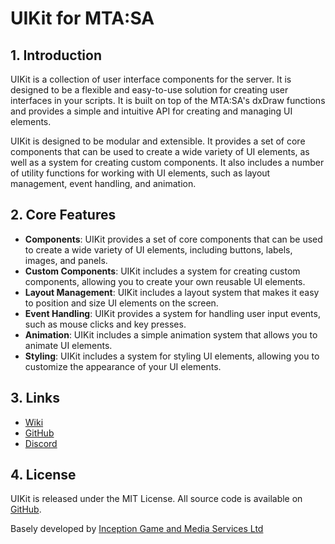 # UIKit for MTA:SA

## 1. Introduction ##

UIKit is a collection of user interface components for the server. It is designed to be a flexible and easy-to-use
solution for creating user interfaces in your scripts. It is built on top of the MTA:SA's dxDraw functions and provides
a simple and intuitive API for creating and managing UI elements.

UIKit is designed to be modular and extensible. It provides a set of core components that can be used to create a wide
variety of UI elements, as well as a system for creating custom components. It also includes a number of utility
functions
for working with UI elements, such as layout management, event handling, and animation.

## 2. Core Features ##

* **Components**: UIKit provides a set of core components that can be used to create a wide variety of UI elements,
  including buttons, labels, images, and panels.
* **Custom Components**: UIKit includes a system for creating custom components, allowing you to create your own
  reusable UI elements.
* **Layout Management**: UIKit includes a layout system that makes it easy to position and size UI elements on the
  screen.
* **Event Handling**: UIKit provides a system for handling user input events, such as mouse clicks and key presses.
* **Animation**: UIKit includes a simple animation system that allows you to animate UI elements.
* **Styling**: UIKit includes a system for styling UI elements, allowing you to customize the appearance of your UI
  elements.

## 3. Links ##

* [Wiki](https://docs-uikit.gitbook.io/ui-kit)
* [GitHub](https://github.com/fresholia/uikit)
* [Discord](https://discord.gg/Psu56spwTs)

## 4. License ##

UIKit is released under the MIT License.
All source code is available on [GitHub](https://github.com/fresholia/uikit).

Basely developed by [Inception Game and Media Services Ltd](https://github.com/inceptionnet)